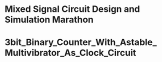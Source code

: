 # Mixed Signal Circuit Design and Simulation Marathon
# 3bit_Binary_Counter_With_Astable_Multivibrator_As_Clock_Circuit
